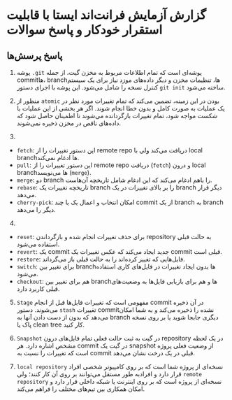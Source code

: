 # گزارش آزمایش فرانت‌اند ایستا با قابلیت استقرار خودکار و پاسخ سوالات


## پاسخ پرسش‌ها

1. پوشه `.git` پوشه‌ای است که تمام اطلاعات مربوط به مخزن گیت، از جمله commitها، branchها، تنظیمات مخزن و دیگر داده‌های موزد نیاز برای یک سیستم کنترل نسخه را شامل می‌شود. این پوشه با اجرای دستور `git init` ساخته می‌شود.

2. منظور از `atomic` بودن در این زمینه، تضمین می‌کند که تمام تغییرات مورد نظر در یک عملیات به صورت کامل و بدون خطا انجام شوند. اگر هر بخشی از این عملیات با شکست مواجه شود، تمام تغییرات بازگردانده می‌شوند تا اطمینان حاصل شود که داده‌های ناقص در مخزن ذخیره نمی‌شوند.

3.
* `fetch`: این دستور تغییرات را از remote repo دریافت می‌کند ولی با local branchها ادغام نمی‌کند.
* `pull`: این دستور تغییرات را از remote repo دریافت (`fetch`) و درون local branchها می‌نویسد (`merge`).
* `merge`: دو branch را باهم ادغام می‌کند که این ادغام شامل تاریخچه آن‌هاست.
* `rebase`: تاریخچه تغییرات یک branch را بر بالای تغییرات  در یک branch دیگر قرار می‌دهد.
* `cherry-pick`: امکان انتخاب و اعمال یک یا چند commit از یک branch به branch دیگر را می‌دهد.
  
4.
* `reset`: برای حذف تغییرات انجام شده و بازگرداندن repository به حالت قبلی استفاده می‌شود.
* `revert`: یک commit جدید ایجاد می‌کند که عکس تغییرات یک commit قبلی است.
* `restore`: فایل‌هایی که تغییر کرده‌اند را به حالت قبلی باز می‌گرداند.
* `switch`: برای تغییر بین branchها بدون ایجاد تغییرات در فایل‌های کاری استفاده می‌شود.
* `checkout`: هم برای تغییر بین branchها و هم برای بازیابی فایل‌ها به وضعیت‌های قبلی کاربرد دارد.

5. `Stage` مفهومی است که تغییرات فایل‌ها قبل از انجام commit در آن ذخیره می‌شوند. دستور `stash` تغییرات commitنشده را ذخیره می‌کند و به شما امکان می‌دهد که بدون از دست دادن آنها به branch دیگری جابجا شوید یا بر روی نسخه پاک یا clean tree کار کنید.

6. `Snapshot` در گیت به ثبت حالت فعلی تمام فایل‌های درون repository در یک لحظه مشخص اشاره دارد. هر commit در گیت یک snapshot از وضعیت فعلی پروژه است که تغییرات را نسبت به commit قبلی در یک درخت نشان می‌دهد.

7. `local repository` نسخه‌ای از پروژه شما است که بر روی کامپیوتر شخصی افراد قرار دارد و افرادبه طور مستقل می‌توانند بر روی آن کار کنند؛ ولی `remote repository` نسخه‌ای از پروژه است که بر روی اینترنت یا شبکه داخلی قرار دارد و امکان همکاری بین تیم‌های مختلف را فراهم می‌کند.
